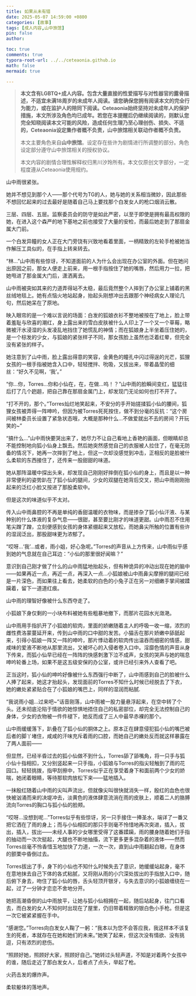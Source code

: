```yaml
---
title: 如果从未有错
date: 2025-05-07 14:59:00 +0800
categories: [故事]
tags: [成人内容,山中旅馆]
pin: false
author: 

toc: true
comments: true
typora-root-url: ../../ceteaonia.github.io
math: false
mermaid: true

---
```


> **本文含有LGBTQ+成人内容。包含大量直接的性爱描写与对性器官的露骨描述，不适宜未满18周岁的未成年人阅读。请您确保您拥有阅读本文的完全行为能力，或在监护人的陪同下阅读。Ceteaonia始终坚持对未成年人的保护措施，本文所涉及角色均已成年。若您在本提醒后仍继续阅读的，则默认您完全知晓阅读本文可能的风险，造成任何生理乃至心理创伤、损失、不适的，Ceteaonia设定集作者概不负责，山中旅馆相关联动作者概不负责。**
> 
> 本文主要角色来自**山中旅馆**。设定存在些许为剧情进行所调整的部分。角色设定部分遵守山中旅馆相关的授权协议。
> 
> 本文内容的剧情合理性解释权归黑川汐玲所有。本文仅原创文字部分，一定程度遵从Ceteaonia使用规约。

山中雨很紧张。

她并不想见到那个人——那个代号为TG的人，她与她的关系相当微妙，因此那些不想回忆起来的过去最好是随着自己马上要找那个白发女人的枪口烟消云散。

三层、四层、五层。监察委员会的防守是如此严密，以至于即使是拥有最高权限的她，在进入这个森严的地下基地之前也接受了大量的安检，而最后她走到了那扇金属大门前。

一个白发异瞳的女人正在大门旁饶有兴致地看着里面，一柄精致的左轮手枪被她当作解压工具似的，在手指上转来转去。

“林...”山中雨有些惊讶，不知道面前的人为什么会出现在办公室的外面。但在她问出原因之前，那女人便走上前来，用一根手指按住了她的嘴唇，然后用力一拉，把她甩进了那金属大门后，潇洒离去。

山中雨被突如其来的力道弄得站不太稳，最后竟然整个人摔到了办公室上铺着的黑丝绒地毯上。她有点恼火地站起身，抬起头刚想冲出去跟那个神经病女人理论几句，然后她呆在了原地。

映入眼帘的是一个难以言说的场面：白发的狐娘衣衫不整地被按在了地上，脸上带着羞耻与欣喜的潮红，身上露出来的雪白皮肤被什么人印上了一个又一个草莓，略微被汗水浸湿的头发凌乱地挡住了她慌乱的神情；而在狐娘身上半坐着压住她的，是一个棕发的少女，与狐娘的紧张样子不同，那女孩脸上虽然也泛着红晕，但完全没有紧张的样子。

她注意到了山中雨，脸上露出得意的笑容，金黄色的瞳孔中闪过得逞的光芒，狐狸女孩的一根手指被她含入口中，轻轻搅拌、吮吸，又拔出来，带着晶莹的细丝：“好久不见啊，‘我’。”

“你...你，Torres...你和小仙在，在，在做...呜！？”山中雨的脸瞬间变红，猛猛往后打了几个趔趄，把自己靠在那扇金属门上，却发现门无论如何也打不开了。

“打不开的，那个。”Torres灿烂地笑起来，不安分的手开始搓揉狐小仙的腰间，狐狸女孩被弄得一阵呻吟，但因为被Torres死死按住，做不到分毫的反抗：“这个房间被林委员长设置了紧急状态哦，大概是那种什么...不做爱就出不去的房间？开玩笑的~”

“搞什么...”山中雨快要哭出来了，她尽力不让自己看地上香艳的画面，但眼睛却总不能控制地向狐小仙身上飘去。然后她突然感觉自己的衣服被人拉住了，在毫无防备的情况下，她再一次摔到了地上，但这一次却没感觉到冲击，正相反的是脸被什么柔软的东西接住了，还传来一股甜甜的味道。

她从那阵温暖中探出头来，却发现自己刚刚好摔倒在狐小仙的身上，而且是以一种非常便利的姿势趴在了狐小仙的腿间，少女的双腿在她背后交叉，把山中雨刚刚抬起来的泛红小脸又按进了那股柔软中。

但是这次的味道似乎不太对。

传入山中雨鼻腔的不再是单纯的香甜温暖的衣物味，而是掺杂了狐小仙汗液、与某种别的什么体液的复杂气息——很甜，甚至要比刚才的味道更甜。山中雨忍不住用笔尖蹭了蹭，立刻便感到女孩的身体紧绷起来又放松，而她鼻尖所触的位置有些许的湿润泛出，那股甜味更为浓郁了。

“哎呀...‘我’...或者，雨小姐，好心急呢。”Torres的声音从上方传来，山中雨似乎感到她的气息就在自己耳边：“小仙的那里很好闻嘛？”

意识到自己刚才做了什么的山中雨猛地抬起头，但有种诡异的冲动出现在她的脑中——如果再近一点，再近一点，再深入一点...小狐娘被山中雨鼻尖摩擦的腿间已经是一片深色，而如果往上看去，她柔软的白色的小兔子正在另一对细嫩手掌间被蹂躏着，留下一道道红痕。

山中雨的理智好像被什么东西夺走了。

小狐娘下身仅剩的一小块布料被她有些粗暴地撤下，而那片花园水光潋滟。

山中雨用手指扒开了小狐娘的软肉，里面的娇嫩随着主人的呼吸一收一缩，浓烈的雌性费洛蒙蔓延开来，传到山中雨的口中甜的发苦。小猫舌在那片娇嫩中舔舐起来，引得小狐娘一阵又一阵的呻吟，那片悸动着的软肉传出温吞而细密的情感，甜咸味的爱液不断地从那里流出，又被坏心的入侵者卷入口中。淫靡色情的声音从身下传来，而狐小仙早已经在一阵阵的快感刺激下泣不成声，女孩的哭声与她的喘息呻吟轮番上场，如果不是这五级安保的办公室，或许已经引来外人查看了吧。

正当这时，狐小仙的呻吟好像被什么东西强行中断了，山中雨感到自己的脸被什么人捧了起来，她这才抬起头，发现面前的Torres不知什么时候已经脱去了下衣，她的嫩处紧紧贴合在了小狐娘的嘴巴上，同样的湿润而粘腻.

“我说雨小姐...过来吧~”话音刚落，山中雨被一股力量悬浮起来，在空中转了个头。还未彻底沦陷于情欲的她惊惧地捂住自己的私密部位，却完全无法控制自己的身体，少女的衣物被一件件褪下，她反而成了三人中最早赤裸的那个。

山中雨缓缓落下，趴叠在了狐小仙的胴体之上。原本正在肆意侵犯狐小仙的嘴巴被后者的脚丫堵住，咸咸的汗味充斥着雨的口腔，而她自己的嫩处反而就这样暴露在了两人面前——

但显然，已经半昏过去的狐小仙做不到什么，Torres舔了舔嘴角，将一只手与狐小仙十指相扣，又分别竖起来一只手指，小狐娘与Torres的指尖轻触到了雨的花园口。轻轻挑拨，指甲刮擦中，Torres似乎正在享受着身下和面前两个少女的娇喘，她闭着眼睛，等待那软肉放松下来——猛地插入。

一抹殷红随着山中雨的尖叫声流出，但就像尖叫很快就消失一样，殷红的血色也很快被汹涌而来的决堤冲去，淡黄色的液体肆意流淌在雨的皮肤上，顺着二人的胳膊流向Torres的胸口与狐小仙的脸颊。

“哎呀...没想到呢...”Torres似乎有些惊讶，另一只手接住一捧圣水，端详了一番又把它洒在了雨的身上；而与小仙相扣的那只手则毫不怜惜地再次突进，插入，拔出，插入，拔出——未经人事的少女哪里受得了这番蹂躏，雨的腰身随着她们手指的抽动而一次次挺起，大腿也不断地抽搐，流下更多更多混杂着的液体——然而Torres丝毫不怜香惜玉地加快了力道，一次一次，直到山中雨翻起白眼，在身体的颤栗中昏倒过去。

Torres拔出了手，身下的小仙也不知什么时候失去了意识，她缓缓站起身，毫不在意地抹去自己下体的各式粘腻，又将刚从雨的小穴深处拔出的手指放入口中，随后俯下身去，吻住了狐小仙的唇，舌头轻顶开银牙，与失去意识的小狐娘缠绕在一起，过了一分钟才恋恋不舍地分开。

她把高潮昏倒的山中雨放平，让她与狐小仙相拥在一起，随后站起身，往门口看去，而白发的女人不知何时出现在了屋里，仍旧带着精致的银白色小手枪。但是这一次它被紧紧握在手中。

“感谢您。”Torres向白发女人鞠了一躬：“我本以为您不会答应我，我这样本不该复生的死者，本就存在在她和她们的未来。”她笑了起来，但这次没有情欲、没有挑逗，只有浓烈的悲伤。

“照顾好她，照顾好大家，照顾好自己。”她转过头轻声道，不知是对着两个女孩中的谁，随后走近了那白发女人，后者点了点头，举起了枪。

火药击发的爆炸声。

柔软躯体的落地声。


